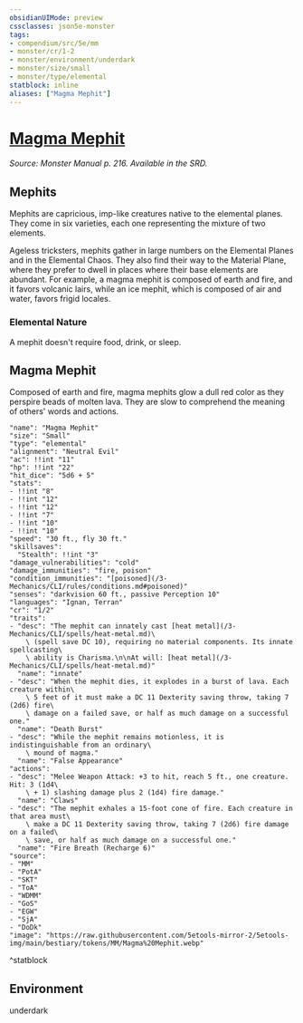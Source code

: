 ```yaml
---
obsidianUIMode: preview
cssclasses: json5e-monster
tags:
- compendium/src/5e/mm
- monster/cr/1-2
- monster/environment/underdark
- monster/size/small
- monster/type/elemental
statblock: inline
aliases: ["Magma Mephit"]
---
```

# [Magma Mephit](3-Mechanics\CLI\bestiary\elemental/magma-mephit.md)
*Source: Monster Manual p. 216. Available in the SRD.*  

## Mephits

Mephits are capricious, imp-like creatures native to the elemental planes. They come in six varieties, each one representing the mixture of two elements.

Ageless tricksters, mephits gather in large numbers on the Elemental Planes and in the Elemental Chaos. They also find their way to the Material Plane, where they prefer to dwell in places where their base elements are abundant. For example, a magma mephit is composed of earth and fire, and it favors volcanic lairs, while an ice mephit, which is composed of air and water, favors frigid locales.

### Elemental Nature

A mephit doesn't require food, drink, or sleep.

## Magma Mephit

Composed of earth and fire, magma mephits glow a dull red color as they perspire beads of molten lava. They are slow to comprehend the meaning of others' words and actions.

```statblock
"name": "Magma Mephit"
"size": "Small"
"type": "elemental"
"alignment": "Neutral Evil"
"ac": !!int "11"
"hp": !!int "22"
"hit_dice": "5d6 + 5"
"stats":
- !!int "8"
- !!int "12"
- !!int "12"
- !!int "7"
- !!int "10"
- !!int "10"
"speed": "30 ft., fly 30 ft."
"skillsaves":
  "Stealth": !!int "3"
"damage_vulnerabilities": "cold"
"damage_immunities": "fire, poison"
"condition_immunities": "[poisoned](/3-Mechanics/CLI/rules/conditions.md#poisoned)"
"senses": "darkvision 60 ft., passive Perception 10"
"languages": "Ignan, Terran"
"cr": "1/2"
"traits":
- "desc": "The mephit can innately cast [heat metal](/3-Mechanics/CLI/spells/heat-metal.md)\
    \ (spell save DC 10), requiring no material components. Its innate spellcasting\
    \ ability is Charisma.\n\nAt will: [heat metal](/3-Mechanics/CLI/spells/heat-metal.md)"
  "name": "innate"
- "desc": "When the mephit dies, it explodes in a burst of lava. Each creature within\
    \ 5 feet of it must make a DC 11 Dexterity saving throw, taking 7 (2d6) fire\
    \ damage on a failed save, or half as much damage on a successful one."
  "name": "Death Burst"
- "desc": "While the mephit remains motionless, it is indistinguishable from an ordinary\
    \ mound of magma."
  "name": "False Appearance"
"actions":
- "desc": "Melee Weapon Attack: +3 to hit, reach 5 ft., one creature. Hit: 3 (1d4\
    \ + 1) slashing damage plus 2 (1d4) fire damage."
  "name": "Claws"
- "desc": "The mephit exhales a 15-foot cone of fire. Each creature in that area must\
    \ make a DC 11 Dexterity saving throw, taking 7 (2d6) fire damage on a failed\
    \ save, or half as much damage on a successful one."
  "name": "Fire Breath (Recharge 6)"
"source":
- "MM"
- "PotA"
- "SKT"
- "ToA"
- "WDMM"
- "GoS"
- "EGW"
- "SjA"
- "DoDk"
"image": "https://raw.githubusercontent.com/5etools-mirror-2/5etools-img/main/bestiary/tokens/MM/Magma%20Mephit.webp"
```
^statblock

## Environment

underdark